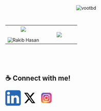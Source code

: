 <div align="center"> 
  
  <p align="center"> <img  src="https://komarev.com/ghpvc/?username=rakibhasan1030&label=Profile%20views&color=0e75b6&style=flat" alt="vootbd" /> </p>

</div>

<p  align="center">   
  <br>
<table border="0" align="center">
<tr border="0">
<td width="50%" align="center">
  
  <img  align="center"  src="https://github-readme-stats.vercel.app/api?username=rakibhasan1030&theme=vision-friendly-dark&show_icons=true&count_private=true&hide_border=true"/>
  <br></br>
  <img  title="🔥 Get streak stats for your profile at git.io/streak-stats" alt="Rakib Hasan" src="https://github-readme-streak-stats.herokuapp.com/?user=rakibhasan1030&theme=vision-friendly-dark&hide_border=true" />

</td>

<td width="50%" align="center">
  <img  align="center"  src="https://github-readme-stats.anuraghazra1.vercel.app/api/top-langs/?username=rakibhasan1030&layout=compact&theme=vision-friendly-dark&hide_border=true&no-bg=true&no-frame=true&langs_count=10"/>
  
  </td>
</tr>
</table>
</br>
</p>

<br>

## ☕ Connect with me! 

<a href='https://www.linkedin.com/in/rakibhasan1030/'><img src='images/linkedin_icon.svg' alt='linkedin' width='48' height='48'></a>
<a href='https://x.com/rakibhasan1030'><img src='images/ic_x.svg' alt='x' width='48' height='48'></a>
<a href='[https://x.com/rakibhasan1030](https://www.instagram.com/rakibhasan1030/)'> <img src='images/ic_insta.svg' alt='instagram' width='48' height='48'></a>


